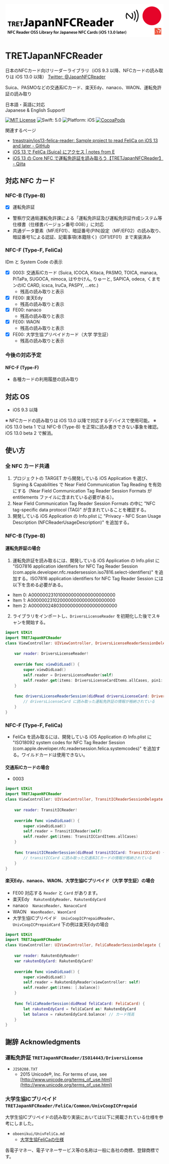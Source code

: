 ![](TRETJapanNFCReader.png)

# TRETJapanNFCReader
日本のNFCカード向けリーダーライブラリ（iOS 9.3 以降、NFCカードの読み取りは iOS 13.0 以降）
[Twitter: @JapanNFCReader](https://twitter.com/JapanNFCReader)

Suica、PASMOなどの交通系ICカード、楽天Edy、nanaco、WAON、運転免許証の読み取り

日本語・英語に対応  
Japanese & English Support!

[![MIT License](https://img.shields.io/badge/License-MIT-blue.svg)](https://github.com/treastrain/TRETJapanNFCReader/blob/master/LICENSE)
![Swift: 5.0](https://img.shields.io/badge/Swift-5.0-orange.svg)
![Platform: iOS](https://img.shields.io/badge/Platform-iOS-lightgrey.svg)
[![CocoaPods](https://img.shields.io/cocoapods/v/TRETJapanNFCReader?label=CocoaPods)](https://cocoapods.org/pods/TRETJapanNFCReader)

関連するページ
- [treastrain/ios13-felica-reader: Sample project to read FeliCa on iOS 13 and later - GitHub](https://github.com/treastrain/ios13-felica-reader)
- [iOS 13 で FeliCa (Suica) にアクセス | notes from E](https://notes.tret.jp/ios13-felica-reading/)
- [iOS 13 の Core NFC で運転免許証を読み取ろう【TRETJapanNFCReader】 - Qiita](https://qiita.com/treastrain/items/f95ee3f99c6b6111e999)

## 対応 NFC カード
### NFC-B (Type-B)
- [x] 運転免許証
- 警察庁交通局運転免許課による「運転免許証及び運転免許証作成システム等仕様書（仕様書バージョン番号:008）」に対応
- 共通データ要素（MF/EF01）、暗証番号(PIN)設定（MF/EF02）の読み取り、暗証番号1による認証、記載事項(本籍除く)（DF1/EF01）まで実装済み

### NFC-F (Type-F, FeliCa)
IDm と System Code の表示
- [x] 0003: 交通系ICカード (Suica, ICOCA, Kitaca, PASMO, TOICA, manaca, PiTaPa, SUGOCA, nimoca, はやかけん, りゅーと, SAPICA, odeca, くまモンのIC CARD, icsca, IruCa, PASPY, ...etc.)
    - 残高の読み取りと表示
- [x] FE00: 楽天Edy
    - 残高の読み取りと表示
- [x] FE00: nanaco
    - 残高の読み取りと表示
- [x] FE00: WAON
    - 残高の読み取りと表示
- [x] FE00: 大学生協プリペイドカード（大学 学生証）
    - 残高の読み取りと表示

### 今後の対応予定
#### NFC-F (Type-F)
- 各種カードの利用履歴の読み取り

## 対応 OS
- iOS 9.3 以降

※ NFCカードの読み取りは iOS 13.0 以降で対応するデバイスで使用可能。
※ iOS 13.0 beta 1 では NFC-B (Type-B) を正常に読み書きできない事象を確認。iOS 13.0 beta 2 で解消。

## 使い方
### 全 NFC カード共通
1. プロジェクトの TARGET から開発している iOS Application を選び、Signing & Capabilities で Near Field Communication Tag Reading を有効にする（Near Field Communication Tag Reader Session Formats が entitlements ファイルに含まれている必要がある）。
2. Near Field Communication Tag Reader Session Formats の中に "NFC tag-specific data protocol (TAG)" が含まれていることを確認する。
3. 開発している iOS Application の Info.plist に "Privacy - NFC Scan Usage Description (NFCReaderUsageDescription)" を追加する。

### NFC-B (Type-B)
#### 運転免許証の場合
1. 運転免許証を読み取るには、開発している iOS Application の Info.plist に "ISO7816 application identifiers for NFC Tag Reader Session (com.apple.developer.nfc.readersession.iso7816.select-identifiers)" を追加する。ISO7816 application identifiers for NFC Tag Reader Session には以下を含める必要がある。
- Item 0: A0000002310100000000000000000000
- Item 1: A0000002310200000000000000000000
- Item 2: A0000002480300000000000000000000

2. ライブラリをインポートし、`DriversLicenseReader` を初期化した後でスキャンを開始する。
```swift
import UIKit
import TRETJapanNFCReader
class ViewController: UIViewController, DriversLicenseReaderSessionDelegate {

    var reader: DriversLicenseReader!

    override func viewDidLoad() {
        super.viewDidLoad()
        self.reader = DriversLicenseReader(self)
        self.reader.get(items: DriversLicenseCardItems.allCases, pin1: "暗証番号1")
    }

    func driversLicenseReaderSession(didRead driversLicenseCard: DriversLicenseCard) {
        // driversLicenseCard に読み取った運転免許証の情報が格納されている
    }
}
```

### NFC-F (Type-F, FeliCa)
- FeliCa を読み取るには、開発している iOS Application の Info.plist に "ISO18092 system codes for NFC Tag Reader Session (com.apple.developer.nfc.readersession.felica.systemcodes)" を追加する。ワイルドカードは使用できない。

#### 交通系ICカードの場合
- 0003
```swift
import UIKit
import TRETJapanNFCReader
class ViewController: UIViewController, TransitICReaderSessionDelegate {

    var reader: TransitICReader!

    override func viewDidLoad() {
        super.viewDidLoad()
        self.reader = TransitICReader(self)
        self.reader.get(items: TransitICCardItems.allCases)
    }

    func transitICReaderSession(didRead transitICCard: TransitICCard) {
        // transitICCard に読み取った交通系ICカードの情報が格納されている
    }
}
```

#### 楽天Edy、nanaco、WAON、大学生協ICプリペイド（大学 学生証）の場合
- FE00
対応する `Reader` と `Card` があります。
- 楽天Edy　`RakutenEdyReader`、`RakutenEdyCard`
- nanaco　`NanacoReader`、`NanacoCard`
- WAON　`WaonReader`、`WaonCard`
- 大学生協ICプリペイド　`UnivCoopICPrepaidReader`、`UnivCoopICPrepaidCard`
下の例は楽天Edyの場合
```swift
import UIKit
import TRETJapanNFCReader
class ViewController: UIViewController, FeliCaReaderSessionDelegate {

    var reader: RakutenEdyReader!
    var rakutenEdyCard: RakutenEdyCard?

    override func viewDidLoad() {
        super.viewDidLoad()
        self.reader = RakutenEdyReader(viewController: self)
        self.reader.get(items: [.balance])
    }

    func feliCaReaderSession(didRead feliCaCard: FeliCaCard) {
        let rakutenEdyCard = feliCaCard as! RakutenEdyCard
        let balance = rakutenEdyCard.balance! // カード残高
    }
}
```

## 謝辞 Acknowledgments
### 運転免許証 `TRETJapanNFCReader/ISO14443/DriversLicense` 
- `JIS0208.TXT`
    - 2015 Unicode®, Inc. For terms of use, see [http://www.unicode.org/terms_of_use.html](http://www.unicode.org/terms_of_use.html)

### 大学生協ICプリペイド `TRETJapanNFCReader/FeliCa/Common/UnivCoopICPrepaid`
大学生協ICプリペイドの読み取り実装においては以下に掲載されている仕様を参考にしました。
- `oboenikui/UnivFeliCa.md`
    - [大学生協FeliCaの仕様](https://gist.github.com/oboenikui/ee9fb0cb07a6690c410b872f64345120)

各電子マネー、電子マネーサービス等の名称は一般に各社の商標、登録商標です。
